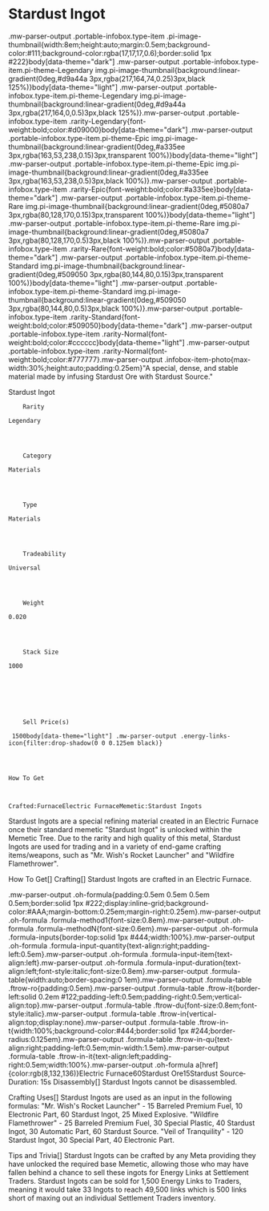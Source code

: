 # Stardust Ingot

.mw-parser-output .portable-infobox.type-item .pi-image-thumbnail{width:8em;height:auto;margin:0.5em;background-color:#111;background-color:rgba(17,17,17,0.6);border:solid 1px #222}body[data-theme="dark"] .mw-parser-output .portable-infobox.type-item.pi-theme-Legendary img.pi-image-thumbnail{background:linear-gradient(0deg,#d9a44a 3px,rgba(217,164,74,0.25)3px,black 125%)}body[data-theme="light"] .mw-parser-output .portable-infobox.type-item.pi-theme-Legendary img.pi-image-thumbnail{background:linear-gradient(0deg,#d9a44a 3px,rgba(217,164,0,0.5)3px,black 125%)}.mw-parser-output .portable-infobox.type-item .rarity-Legendary{font-weight:bold;color:#d09000}body[data-theme="dark"] .mw-parser-output .portable-infobox.type-item.pi-theme-Epic img.pi-image-thumbnail{background:linear-gradient(0deg,#a335ee 3px,rgba(163,53,238,0.15)3px,transparent 100%)}body[data-theme="light"] .mw-parser-output .portable-infobox.type-item.pi-theme-Epic img.pi-image-thumbnail{background:linear-gradient(0deg,#a335ee 3px,rgba(163,53,238,0.5)3px,black 100%)}.mw-parser-output .portable-infobox.type-item .rarity-Epic{font-weight:bold;color:#a335ee}body[data-theme="dark"] .mw-parser-output .portable-infobox.type-item.pi-theme-Rare img.pi-image-thumbnail{background:linear-gradient(0deg,#5080a7 3px,rgba(80,128,170,0.15)3px,transparent 100%)}body[data-theme="light"] .mw-parser-output .portable-infobox.type-item.pi-theme-Rare img.pi-image-thumbnail{background:linear-gradient(0deg,#5080a7 3px,rgba(80,128,170,0.5)3px,black 100%)}.mw-parser-output .portable-infobox.type-item .rarity-Rare{font-weight:bold;color:#5080a7}body[data-theme="dark"] .mw-parser-output .portable-infobox.type-item.pi-theme-Standard img.pi-image-thumbnail{background:linear-gradient(0deg,#509050 3px,rgba(80,144,80,0.15)3px,transparent 100%)}body[data-theme="light"] .mw-parser-output .portable-infobox.type-item.pi-theme-Standard img.pi-image-thumbnail{background:linear-gradient(0deg,#509050 3px,rgba(80,144,80,0.5)3px,black 100%)}.mw-parser-output .portable-infobox.type-item .rarity-Standard{font-weight:bold;color:#509050}body[data-theme="dark"] .mw-parser-output .portable-infobox.type-item .rarity-Normal{font-weight:bold;color:#cccccc}body[data-theme="light"] .mw-parser-output .portable-infobox.type-item .rarity-Normal{font-weight:bold;color:#777777}.mw-parser-output .infobox-item-photo{max-width:30%;height:auto;padding:0.25em}"A special, dense, and stable material made by infusing Stardust Ore with Stardust Source."

Stardust Ingot

	

	
		Rarity
	
	Legendary



	
		Category
	
	Materials



	
		Type
	
	Materials



	
		Tradeability
	
	Universal



	
		Weight
	
	0.020



	
		Stack Size
	
	1000




	

	
		Sell Price(s)
	
	 1500body[data-theme="light"] .mw-parser-output .energy-links-icon{filter:drop-shadow(0 0 0.125em black)}




	How To Get


	
	Crafted:FurnaceElectric FurnaceMemetic:Stardust Ingots




Stardust Ingots are a special refining material created in an Electric Furnace once their standard memetic "Stardust Ingot" is unlocked within the Memetic Tree.
Due to the rarity and high quality of this metal, Stardust Ingots are used for trading and in a variety of end-game crafting items/weapons, such as "Mr. Wish's Rocket Launcher" and "Wildfire Flamethrower".

How To Get[]
Crafting[]
Stardust Ingots are crafted in an Electric Furnace.

.mw-parser-output .oh-formula{padding:0.5em 0.5em 0.5em 0.5em;border:solid 1px #222;display:inline-grid;background-color:#AAA;margin-bottom:0.25em;margin-right:0.25em}.mw-parser-output .oh-formula .formula-method1{font-size:0.8em}.mw-parser-output .oh-formula .formula-methodN{font-size:0.6em}.mw-parser-output .oh-formula .formula-inputs{border-top:solid 1px #444;width:100%}.mw-parser-output .oh-formula .formula-input-quantity{text-align:right;padding-left:0.5em}.mw-parser-output .oh-formula .formula-input-item{text-align:left}.mw-parser-output .oh-formula .formula-input-duration{text-align:left;font-style:italic;font-size:0.8em}.mw-parser-output .formula-table{width:auto;border-spacing:0 1em}.mw-parser-output .formula-table .ftrow-ro{padding:0.5em}.mw-parser-output .formula-table .ftrow-it{border-left:solid 0.2em #122;padding-left:0.5em;padding-right:0.5em;vertical-align:top}.mw-parser-output .formula-table .ftrow-du{font-size:0.8em;font-style:italic}.mw-parser-output .formula-table .ftrow-in{vertical-align:top;display:none}.mw-parser-output .formula-table .ftrow-in-t{width:100%;background-color:#444;border:solid 1px #244;border-radius:0.125em}.mw-parser-output .formula-table .ftrow-in-qu{text-align:right;padding-left:0.5em;min-width:1.5em}.mw-parser-output .formula-table .ftrow-in-it{text-align:left;padding-right:0.5em;width:100%}.mw-parser-output .oh-formula a[href]{color:rgb(8,132,136)}Electric Furnace60Stardust Ore15Stardust Source&#173;Duration: 15s
Disassembly[]
Stardust Ingots cannot be disassembled.

Crafting Uses[]
Stardust Ingots are used as an input in the following formulas: 
"Mr. Wish's Rocket Launcher" - 15 Barreled Premium Fuel, 10 Electronic Part, 60 Stardust Ingot, 25 Mixed Explosive.
"Wildfire Flamethrower" - 25 Barreled Premium Fuel, 30 Special Plastic, 40 Stardust Ingot, 30 Automatic Part, 60 Stardust Source.
"Veil of Tranquility" - 120 Stardust Ingot, 30 Special Part, 40 Electronic Part.

Tips and Trivia[]
Stardust Ingots can be crafted by any Meta providing they have unlocked the required base Memetic, allowing those who may have fallen behind a chance to sell these ingots for Energy Links at Settlement Traders.
Stardust Ingots can be sold for 1,500 Energy Links to Traders, meaning it would take 33 Ingots to reach 49,500 links which is 500 links short of maxing out an individual Settlement Traders inventory.
